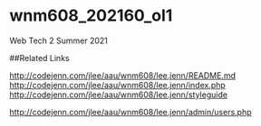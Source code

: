 # wnm608_202160_ol1
Web Tech 2 Summer 2021

##Related Links 


http://codejenn.com/jlee/aau/wnm608/lee.jenn/README.md
http://codejenn.com/jlee/aau/wnm608/lee.jenn/index.php
http://codejenn.com/jlee/aau/wnm608/lee.jenn/styleguide

http://codejenn.com/jlee/aau/wnm608/lee.jenn/admin/users.php